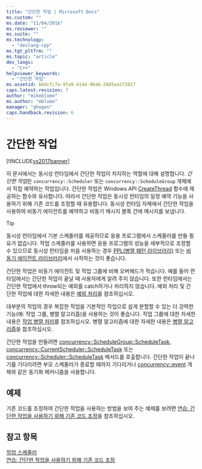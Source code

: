 ```yaml
---
title: "간단한 작업 | Microsoft Docs"
ms.custom: ""
ms.date: "11/04/2016"
ms.reviewer: ""
ms.suite: ""
ms.technology: 
  - "devlang-cpp"
ms.tgt_pltfrm: ""
ms.topic: "article"
dev_langs: 
  - "C++"
helpviewer_keywords: 
  - "간단한 작업"
ms.assetid: b6dcfc7a-9fa9-4144-96a6-2845ea272017
caps.latest.revision: 7
author: "mikeblome"
ms.author: "mblome"
manager: "ghogen"
caps.handback.revision: 6
---
```

# 간단한 작업
[!INCLUDE[vs2017banner](../../assembler/inline/includes/vs2017banner.md)]

이 문서에서는 동시성 런타임에서 간단한 작업이 차지하는 역할에 대해 설명합니다.  *간단한 작업*은 `concurrency::Scheduler` 또는 `concurrency::ScheduleGroup` 개체에서 직접 예약하는 작업입니다.  간단한 작업은 Windows API [CreateThread](http://msdn.microsoft.com/library/windows/desktop/ms682453) 함수에 제공하는 함수와 유사합니다.  따라서 간단한 작업은 동시성 런타임의 일정 예약 기능을 사용하기 위해 기존 코드를 조정할 때 유용합니다.  동시성 런타임 자체에서 간단한 작업을 사용하여 비동기 에이전트를 예약하고 비동기 메시지 블록 간에 메시지를 보냅니다.  
  
> [!TIP]
>  동시성 런타임에서 기본 스케줄러를 제공하므로 응용 프로그램에서 스케줄러를 만들 필요가 없습니다.  작업 스케줄러를 사용하면 응용 프로그램의 성능을 세부적으로 조정할 수 있으므로 동시성 런타임을 처음 사용하는 경우 [PPL\(병렬 패턴 라이브러리\)](../../parallel/concrt/parallel-patterns-library-ppl.md) 또는 [비동기 에이전트 라이브러리](../../parallel/concrt/asynchronous-agents-library.md)에서 시작하는 것이 좋습니다.  
  
 간단한 작업은 비동기 에이전트 및 작업 그룹에 비해 오버헤드가 적습니다.  예를 들어 런타임에서는 간단한 작업이 끝날 때 사용자에게 알려 주지 않습니다.  또한 런타임에서는 간단한 작업에서 throw되는 예외를 catch하거나 처리하지 않습니다.  예외 처리 및 간단한 작업에 대한 자세한 내용은 [예외 처리](../../parallel/concrt/exception-handling-in-the-concurrency-runtime.md)를 참조하십시오.  
  
 대부분의 작업의 경우 복잡한 작업을 기본적인 작업으로 쉽게 분할할 수 있는 더 강력한 기능\(예: 작업 그룹, 병렬 알고리즘\)을 사용하는 것이 좋습니다.  작업 그룹에 대한 자세한 내용은 [작업 병렬 처리](../../parallel/concrt/task-parallelism-concurrency-runtime.md)를 참조하십시오.  병렬 알고리즘에 대한 자세한 내용은 [병렬 알고리즘](../../parallel/concrt/parallel-algorithms.md)을 참조하십시오.  
  
 간단한 작업을 만들려면 [concurrency::ScheduleGroup::ScheduleTask](../Topic/ScheduleGroup::ScheduleTask%20Method.md), [concurrency::CurrentScheduler::ScheduleTask](../Topic/CurrentScheduler::ScheduleTask%20Method.md) 또는 [concurrency::Scheduler::ScheduleTask](../Topic/Scheduler::ScheduleTask%20Method.md) 메서드를 호출합니다.  간단한 작업이 끝나기를 기다리려면 부모 스케줄러가 종료할 때까지 기다리거나 [concurrency::event](../../parallel/concrt/reference/event-class.md) 개체와 같은 동기화 메커니즘을 사용합니다.  
  
## 예제  
 기존 코드를 조정하여 간단한 작업을 사용하는 방법을 보여 주는 예제를 보려면 [연습: 간단한 작업을 사용하기 위해 기존 코드 조정](../../parallel/concrt/walkthrough-adapting-existing-code-to-use-lightweight-tasks.md)을 참조하십시오.  
  
## 참고 항목  
 [작업 스케줄러](../../parallel/concrt/task-scheduler-concurrency-runtime.md)   
 [연습: 간단한 작업을 사용하기 위해 기존 코드 조정](../../parallel/concrt/walkthrough-adapting-existing-code-to-use-lightweight-tasks.md)